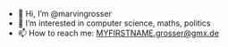 - 👋 Hi, I’m @marvingrosser
- 👀 I’m interested in computer science, maths, politics
- 📫 How to reach me: MYFIRSTNAME.grosser@gmx.de

<!---
marvingrosser/marvingrosser is a ✨ special ✨ repository because its `README.md` (this file) appears on your GitHub profile.
You can click the Preview link to take a look at your changes.
--->
